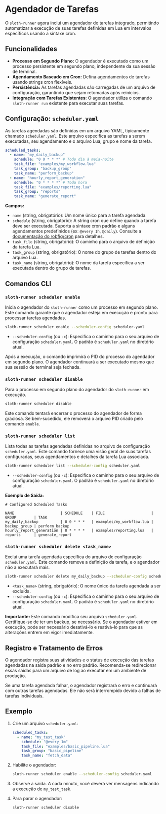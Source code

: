 # Agendador de Tarefas

O `sloth-runner` agora inclui um agendador de tarefas integrado, permitindo automatizar a execução de suas tarefas definidas em Lua em intervalos específicos usando a sintaxe cron.

## Funcionalidades

*   **Processo em Segundo Plano:** O agendador é executado como um processo persistente em segundo plano, independente da sua sessão de terminal.
*   **Agendamento Baseado em Cron:** Defina agendamentos de tarefas usando strings cron flexíveis.
*   **Persistência:** As tarefas agendadas são carregadas de um arquivo de configuração, garantindo que sejam retomadas após reinícios.
*   **Integração com Tarefas Existentes:** O agendador utiliza o comando `sloth-runner run` existente para executar suas tarefas.

## Configuração: `scheduler.yaml`

As tarefas agendadas são definidas em um arquivo YAML, tipicamente chamado `scheduler.yaml`. Este arquivo especifica as tarefas a serem executadas, seu agendamento e o arquivo Lua, grupo e nome da tarefa.

```yaml
scheduled_tasks:
  - name: "my_daily_backup"
    schedule: "0 0 * * *" # Todo dia à meia-noite
    task_file: "examples/my_workflow.lua"
    task_group: "backup_group"
    task_name: "perform_backup"
  - name: "hourly_report_generation"
    schedule: "0 * * * *" # Toda hora
    task_file: "examples/reporting.lua"
    task_group: "reports"
    task_name: "generate_report"
```

**Campos:**

*   `name` (string, obrigatório): Um nome único para a tarefa agendada.
*   `schedule` (string, obrigatório): A string cron que define quando a tarefa deve ser executada. Suporta a sintaxe cron padrão e alguns agendamentos predefinidos (ex: `@every 1h`, `@daily`). Consulte a [documentação do robfig/cron](https://pkg.go.dev/github.com/robfig/cron/v3#hdr-CRON_Expression_Format) para detalhes.
*   `task_file` (string, obrigatório): O caminho para o arquivo de definição da tarefa Lua.
*   `task_group` (string, obrigatório): O nome do grupo de tarefas dentro do arquivo Lua.
*   `task_name` (string, obrigatório): O nome da tarefa específica a ser executada dentro do grupo de tarefas.

## Comandos CLI

### `sloth-runner scheduler enable`

Inicia o agendador do `sloth-runner` como um processo em segundo plano. Este comando garante que o agendador esteja em execução e pronto para processar tarefas agendadas.

```bash
sloth-runner scheduler enable --scheduler-config scheduler.yaml
```

*   `--scheduler-config` (ou `-c`): Especifica o caminho para o seu arquivo de configuração `scheduler.yaml`. O padrão é `scheduler.yaml` no diretório atual.

Após a execução, o comando imprimirá o PID do processo do agendador em segundo plano. O agendador continuará a ser executado mesmo que sua sessão de terminal seja fechada.

### `sloth-runner scheduler disable`

Para o processo em segundo plano do agendador do `sloth-runner` em execução.

```bash
sloth-runner scheduler disable
```

Este comando tentará encerrar o processo do agendador de forma graciosa. Se bem-sucedido, ele removerá o arquivo PID criado pelo comando `enable`.

### `sloth-runner scheduler list`

Lista todas as tarefas agendadas definidas no arquivo de configuração `scheduler.yaml`. Este comando fornece uma visão geral de suas tarefas configuradas, seus agendamentos e detalhes da tarefa Lua associada.

```bash
sloth-runner scheduler list --scheduler-config scheduler.yaml
```

*   `--scheduler-config` (ou `-c`): Especifica o caminho para o seu arquivo de configuração `scheduler.yaml`. O padrão é `scheduler.yaml` no diretório atual.

**Exemplo de Saída:**

```
# Configured Scheduled Tasks

NAME                     | SCHEDULE    | FILE                     | GROUP        | TASK
my_daily_backup          | 0 0 * * *   | examples/my_workflow.lua | backup_group | perform_backup
hourly_report_generation | 0 * * * *   | examples/reporting.lua   | reports      | generate_report
```

### `sloth-runner scheduler delete <task_name>`

Exclui uma tarefa agendada específica do arquivo de configuração `scheduler.yaml`. Este comando remove a definição da tarefa, e o agendador não a executará mais.

```bash
sloth-runner scheduler delete my_daily_backup --scheduler-config scheduler.yaml
```

*   `<task_name>` (string, obrigatório): O nome único da tarefa agendada a ser excluída.
*   `--scheduler-config` (ou `-c`): Especifica o caminho para o seu arquivo de configuração `scheduler.yaml`. O padrão é `scheduler.yaml` no diretório atual.

**Importante:** Este comando modifica seu arquivo `scheduler.yaml`. Certifique-se de ter um backup, se necessário. Se o agendador estiver em execução, pode ser necessário desativá-lo e reativá-lo para que as alterações entrem em vigor imediatamente.

## Registro e Tratamento de Erros

O agendador registra suas atividades e o status de execução das tarefas agendadas na saída padrão e no erro padrão. Recomenda-se redirecionar essas saídas para um arquivo de log ao executar em um ambiente de produção.

Se uma tarefa agendada falhar, o agendador registrará o erro e continuará com outras tarefas agendadas. Ele não será interrompido devido a falhas de tarefas individuais.

## Exemplo

1.  Crie um arquivo `scheduler.yaml`:

    ```yaml
    scheduled_tasks:
      - name: "my_test_task"
        schedule: "@every 1m"
        task_file: "examples/basic_pipeline.lua"
        task_group: "basic_pipeline"
        task_name: "fetch_data"
    ```

2.  Habilite o agendador:

    ```bash
    sloth-runner scheduler enable --scheduler-config scheduler.yaml
    ```

3.  Observe a saída. A cada minuto, você deverá ver mensagens indicando a execução de `my_test_task`.

4.  Para parar o agendador:

    ```bash
    sloth-runner scheduler disable
    ```
